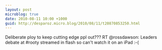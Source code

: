 ```yaml
---
layout: post
microblog: true
date: 2010-08-11 10:00 +1000
guid: http://desparoz.micro.blog/2010/08/11/t20870853250.html
---
```

Deliberate ploy to keep cutting edge ppl out??? RT @rossdawson: Leaders debate at #rooty streamed in flash so can't watch it on an iPad :-(

